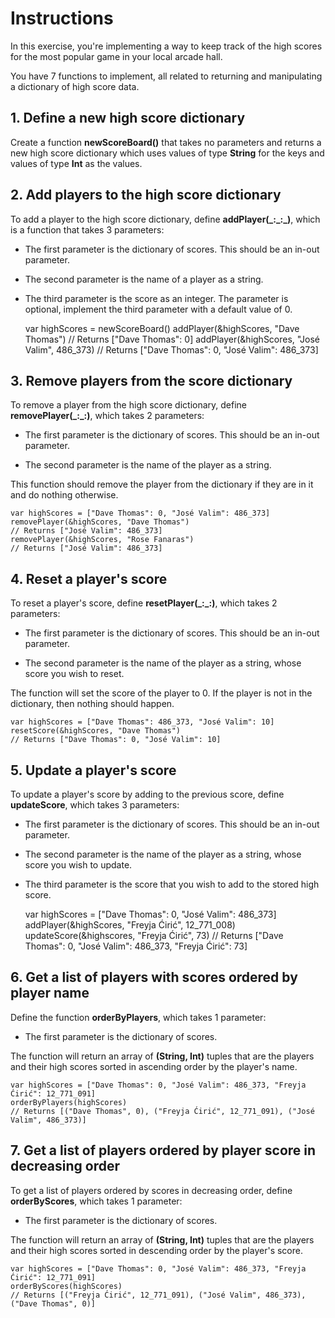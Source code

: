 #  Instructions

In this exercise, you're implementing a way to keep track of the high scores for the most popular game in your local arcade hall.

You have 7 functions to implement, all related to returning and manipulating a dictionary of high score data.

## 1. Define a new high score dictionary

Create a function **newScoreBoard()** that takes no parameters and returns a new high score dictionary which uses values of type **String** for the keys and values of type **Int** as the values.

## 2. Add players to the high score dictionary

To add a player to the high score dictionary, define **addPlayer(\_:\_:\_)**, which is a function that takes 3 parameters:

- The first parameter is the dictionary of scores. This should be an in-out parameter.
    
- The second parameter is the name of a player as a string.
    
- The third parameter is the score as an integer. The parameter is optional, implement the third parameter with a default value of 0.
    
    var highScores = newScoreBoard()
    addPlayer(&highScores, "Dave Thomas")
    // Returns ["Dave Thomas": 0]
    addPlayer(&highScores, "José Valim", 486_373)
    // Returns ["Dave Thomas": 0, "José Valim": 486_373]

## 3. Remove players from the score dictionary

To remove a player from the high score dictionary, define **removePlayer(\_:\_:)**, which takes 2 parameters:

- The first parameter is the dictionary of scores. This should be an in-out parameter.

- The second parameter is the name of the player as a string.

This function should remove the player from the dictionary if they are in it and do nothing otherwise.

    var highScores = ["Dave Thomas": 0, "José Valim": 486_373]
    removePlayer(&highScores, "Dave Thomas")
    // Returns ["José Valim": 486_373]
    removePlayer(&highScores, "Rose Fanaras")
    // Returns ["José Valim": 486_373]

## 4. Reset a player's score

To reset a player's score, define **resetPlayer(\_:\_:)**, which takes 2 parameters:

- The first parameter is the dictionary of scores. This should be an in-out parameter.

- The second parameter is the name of the player as a string, whose score you wish to reset.

The function will set the score of the player to 0. If the player is not in the dictionary, then nothing should happen.

    var highScores = ["Dave Thomas": 486_373, "José Valim": 10]
    resetScore(&highScores, "Dave Thomas")
    // Returns ["Dave Thomas": 0, "José Valim": 10]

## 5. Update a player's score

To update a player's score by adding to the previous score, define **updateScore**, which takes 3 parameters:

- The first parameter is the dictionary of scores. This should be an in-out parameter.

- The second parameter is the name of the player as a string, whose score you wish to update.

- The third parameter is the score that you wish to add to the stored high score.

    var highScores = ["Dave Thomas": 0, "José Valim": 486_373]
    addPlayer(&highScores, "Freyja Ćirić", 12_771_008)
    updateScore(&highscores, "Freyja Ćirić", 73)
    // Returns ["Dave Thomas": 0, "José Valim": 486_373, "Freyja Ćirić": 73]

## 6. Get a list of players with scores ordered by player name

Define the function **orderByPlayers**, which takes 1 parameter:

- The first parameter is the dictionary of scores.

The function will return an array of **(String, Int)** tuples that are the players and their high scores sorted in ascending order by the player's name.

    var highScores = ["Dave Thomas": 0, "José Valim": 486_373, "Freyja Ćirić": 12_771_091]
    orderByPlayers(highScores)
    // Returns [("Dave Thomas", 0), ("Freyja Ćirić", 12_771_091), ("José Valim", 486_373)]

## 7. Get a list of players ordered by player score in decreasing order

To get a list of players ordered by scores in decreasing order, define **orderByScores**, which takes 1 parameter:

- The first parameter is the dictionary of scores.

The function will return an array of **(String, Int)** tuples that are the players and their high scores sorted in descending order by the player's score.

    var highScores = ["Dave Thomas": 0, "José Valim": 486_373, "Freyja Ćirić": 12_771_091]
    orderByScores(highScores)
    // Returns [("Freyja Ćirić", 12_771_091), ("José Valim", 486_373), ("Dave Thomas", 0)]
